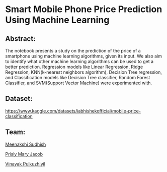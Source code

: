 # Smart Mobile Phone Price Prediction Using Machine Learning
## Abstract:
The notebook presents a study on the prediction of the price of a smartphone using machine learning algorithms, given its input. We also aim to identify what other machine learning algorithms can be used to get a better prediction. Regression models like Linear Regression, Ridge Regression, KNN(k-nearest neighbors algorithm), Decision Tree regression, and Classification models like Decision Tree classifier, Random Forest Classifier, and SVM(Support Vector Machine) were experimented with.

## Dataset:
https://www.kaggle.com/datasets/iabhishekofficial/mobile-price-classification

## Team:
[Meenakshi Sudhish](https://github.com/MinMint01)

[Prisly Mary Jacob](https://github.com/prislymj)

[Vinayak Pulkuzhiyil](https://github.com/VinayakVijay12)
